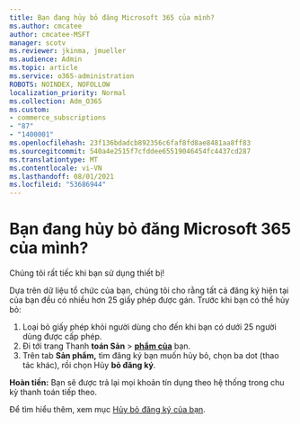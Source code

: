 ```yaml
---
title: Bạn đang hủy bỏ đăng Microsoft 365 của mình?
ms.author: cmcatee
author: cmcatee-MSFT
manager: scotv
ms.reviewer: jkinma, jmueller
ms.audience: Admin
ms.topic: article
ms.service: o365-administration
ROBOTS: NOINDEX, NOFOLLOW
localization_priority: Normal
ms.collection: Adm_O365
ms.custom:
- commerce_subscriptions
- "87"
- "1400001"
ms.openlocfilehash: 23f136bdadcb892356c6faf8fd8ae8481aa8ff83
ms.sourcegitcommit: 540a4e2515f7cfddee65519046454fc4437cd287
ms.translationtype: MT
ms.contentlocale: vi-VN
ms.lasthandoff: 08/01/2021
ms.locfileid: "53686944"
---
```

# <a name="canceling-your-microsoft-365-subscription"></a>Bạn đang hủy bỏ đăng Microsoft 365 của mình?

Chúng tôi rất tiếc khi bạn sử dụng thiết bị!
  
Dựa trên dữ liệu tổ chức của bạn, chúng tôi cho rằng tất cả đăng ký hiện tại của bạn đều có nhiều hơn 25 giấy phép được gán. Trước khi bạn có thể hủy bỏ:

1. Loại bỏ giấy phép khỏi người dùng cho đến khi bạn có dưới 25 người dùng được cấp phép.
2. Đi tới trang Thanh **toán Sản** \> **[phẩm của](https://go.microsoft.com/fwlink/p/?linkid=842054)** bạn.
3. Trên tab **Sản phẩm,** tìm đăng ký bạn muốn hủy bỏ, chọn ba dot (thao tác khác), rồi chọn Hủy **bỏ đăng ký**.

**Hoàn tiền:** Bạn sẽ được trả lại mọi khoản tín dụng theo hệ thống trong chu kỳ thanh toán tiếp theo.

Để tìm hiểu thêm, xem mục [Hủy bỏ đăng ký của bạn](/microsoft-365/commerce/subscriptions/cancel-your-subscription).